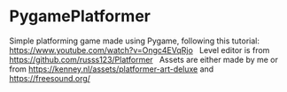# PygamePlatformer

Simple platforming game made using Pygame, following this tutorial: https://www.youtube.com/watch?v=Ongc4EVqRjo &nbsp;
Level editor is from https://github.com/russs123/Platformer &nbsp;
Assets are either made by me or from https://kenney.nl/assets/platformer-art-deluxe and https://freesound.org/
